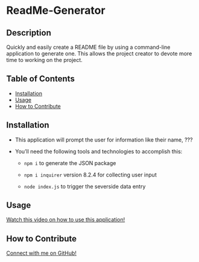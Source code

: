 # ReadMe-Generator

## Description

Quickly and easily create a README file by using a command-line application to generate one. This allows the project creator to devote more time to working on the project.


## Table of Contents

- [Installation](#installation)
- [Usage](#usage)
- [How to Contribute](#how-to-contribute)



## Installation

* This application will prompt the user for information like their name, ???

* You’ll need the following tools and technologies to accomplish this:

  * `npm i` to generate the JSON package

  * `npm i inquirer` version 8.2.4 for collecting user input

  * `node index.js` to trigger the severside data entry

## Usage

[Watch this video on how to use this application!](./videos/)


## How to Contribute

[Connect with me on GitHub!](https://github.com/AbigailLeConte)